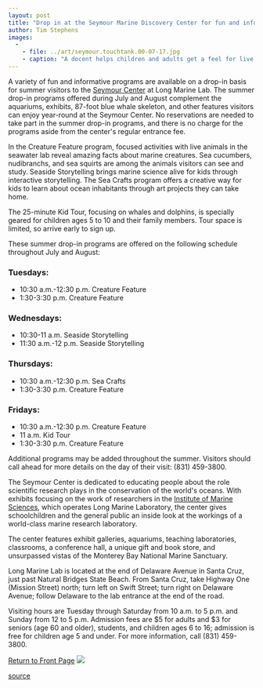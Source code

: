 ```yaml
---
layout: post
title: "Drop in at the Seymour Marine Discovery Center for fun and informative activities"
author: Tim Stephens
images:
  -
    - file: ../art/seymour.touchtank.00-07-17.jpg
    - caption: "A docent helps children and adults get a feel for live sea creatures at the Seymour Center's seawater table. Photo: Ed Young"
---
```


A variety of fun and informative programs are available on a drop-in basis for summer visitors to the [Seymour Center][1] at Long Marine Lab. The summer drop-in programs offered during July and August complement the aquariums, exhibits, 87-foot blue whale skeleton, and other features visitors can enjoy year-round at the Seymour Center. No reservations are needed to take part in the summer drop-in programs, and there is no charge for the programs aside from the center's regular entrance fee.

  
In the Creature Feature program, focused activities with live animals in the seawater lab reveal amazing facts about marine creatures. Sea cucumbers, nudibranchs, and sea squirts are among the animals visitors can see and study. Seaside Storytelling brings marine science alive for kids through interactive storytelling. The Sea Crafts program offers a creative way for kids to learn about ocean inhabitants through art projects they can take home.  
  
The 25-minute Kid Tour, focusing on whales and dolphins, is specially geared for children ages 5 to 10 and their family members. Tour space is limited, so arrive early to sign up.  
  
These summer drop-in programs are offered on the following schedule throughout July and August:

### Tuesdays:

* 10:30 a.m.-12:30 p.m. Creature Feature
* 1:30-3:30 p.m. Creature Feature

### Wednesdays:

* 10:30-11 a.m. Seaside Storytelling
* 11:30 a.m.-12 p.m. Seaside Storytelling

### Thursdays:

* 10:30 a.m.-12:30 p.m. Sea Crafts
* 1:30-3:30 p.m. Creature Feature

### Fridays:

* 10:30 a.m.-12:30 p.m. Creature Feature
* 11 a.m. Kid Tour
* 1:30-3:30 p.m. Creature Feature

  
Additional programs may be added throughout the summer. Visitors should call ahead for more details on the day of their visit: (831) 459-3800.  
  
The Seymour Center is dedicated to educating people about the role scientific research plays in the conservation of the world's oceans. With exhibits focusing on the work of researchers in the [Institute of Marine Sciences][2], which operates Long Marine Laboratory, the center gives schoolchildren and the general public an inside look at the workings of a world-class marine research laboratory.

The center features exhibit galleries, aquariums, teaching laboratories, classrooms, a conference hall, a unique gift and book store, and unsurpassed vistas of the Monterey Bay National Marine Sanctuary.   
  
Long Marine Lab is located at the end of Delaware Avenue in Santa Cruz, just past Natural Bridges State Beach. From Santa Cruz, take Highway One (Mission Street) north; turn left on Swift Street; turn right on Delaware Avenue; follow Delaware to the lab entrance at the end of the road.   
  
Visiting hours are Tuesday through Saturday from 10 a.m. to 5 p.m. and Sunday from 12 to 5 p.m. Admission fees are $5 for adults and $3 for seniors (age 60 and older), students, and children ages 6 to 16; admission is free for children age 5 and under. For more information, call (831) 459-3800.

[Return to Front Page][3] ![ ][4]

[1]: http://www2.ucsc.edu/seymourcenter/
[2]: http://natsci.ucsc.edu/ims/
[3]: ../../index.html
[4]: ../../images/trans.gif

[source](http://www1.ucsc.edu/currents/00-01/07-17/marine.html "Permalink to marine")
